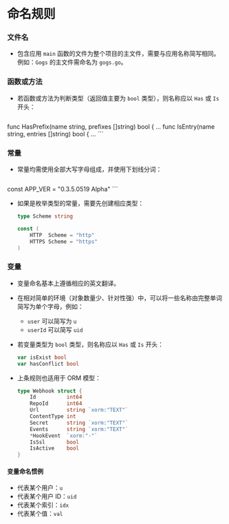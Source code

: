 # 命名规则

### 文件名

- 包含应用 `main` 函数的文件为整个项目的主文件，需要与应用名称简写相同。例如：`Gogs` 的主文件需命名为 `gogs.go`。

### 函数或方法

- 若函数或方法为判断类型（返回值主要为 `bool` 类型），则名称应以 `Has` 或 `Is` 开头：

	```Go
func HasPrefix(name string, prefixes []string) bool { ...
func IsEntry(name string, entries []string) bool { ...
	```
	
### 常量

- 常量均需使用全部大写字母组成，并使用下划线分词：

	```Go
const APP_VER = "0.3.5.0519 Alpha"
	```
	
- 如果是枚举类型的常量，需要先创建相应类型：

	```Go
	type Scheme string
	
	const (
		HTTP  Scheme = "http"
		HTTPS Scheme = "https"
	)
	```

### 变量

- 变量命名基本上遵循相应的英文翻译。
- 在相对简单的环境（对象数量少、针对性强）中，可以将一些名称由完整单词简写为单个字母，例如：
	- `user` 可以简写为 `u`
	- `userId` 可以简写 `uid`
- 若变量类型为 `bool` 类型，则名称应以 `Has` 或 `Is` 开头：

	```Go
	var isExist bool
	var hasConflict bool
	```
- 上条规则也适用于 ORM 模型：

	```Go
	type Webhook struct {
		Id          int64
		RepoId      int64
		Url         string `xorm:"TEXT"`
		ContentType int
		Secret      string `xorm:"TEXT"`
		Events      string `xorm:"TEXT"`
		*HookEvent  `xorm:"-"`
		IsSsl       bool
		IsActive    bool
	}
	```

#### 变量命名惯例

- 代表某个用户：`u`
- 代表某个用户 ID：`uid`
- 代表某个索引：`idx`
- 代表某个值：`val`
